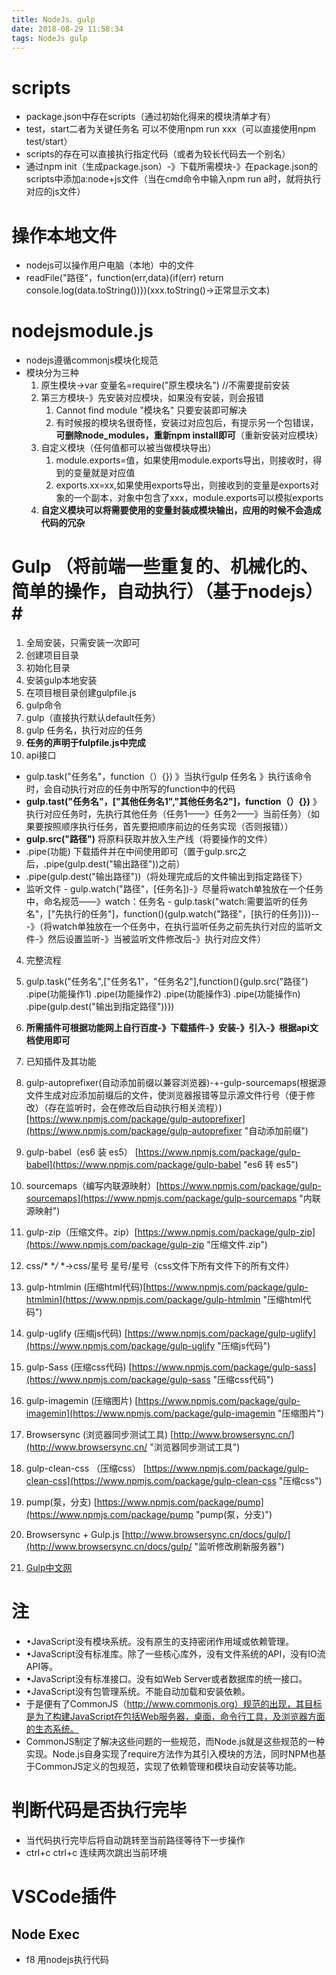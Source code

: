 ```yaml
---
title: NodeJs、gulp
date: 2018-08-29 11:58:34
tags: NodeJs gulp
---
```


# scripts #
- package.json中存在scripts（通过初始化得来的模块清单才有）
- test，start二者为关键任务名 可以不使用npm run xxx（可以直接使用npm test/start）
- scripts的存在可以直接执行指定代码（或者为较长代码去一个别名）
- 通过npm init（生成package.json）-》下载所需模块-》在package.json的scripts中添加a:node+js文件（当在cmd命令中输入npm run a时，就将执行对应的js文件）

# 操作本地文件 #
- nodejs可以操作用户电脑（本地）中的文件
- readFile("路径"，function(err,data){if(err) return      console.log(data.toString())})(xxx.toString()->正常显示文本)

# nodejsmodule.js #
- nodejs遵循commonjs模块化规范
- 模块分为三种
  1.  原生模块->var 变量名=require("原生模块名")  //不需要提前安装
  2.  第三方模块-》先安装对应模块，如果没有安装，则会报错
      1.  Cannot find module "模块名"  只要安装即可解决
      2.  有时候报的模块名很奇怪，安装过对应包后，有提示另一个包错误，**可删除node_modules，重新npm install即可**（重新安装对应模块）
  3.  自定义模块（任何值都可以被当做模块导出）
      1. module.exports=值，如果使用module.exports导出，则接收时，得到的变量就是对应值
      2. exports.xx=xx,如果使用exports导出，则接收到的变量是exports对象的一个副本，对象中包含了xxx，module.exports可以模拟exports
  4.  **自定义模块可以将需要使用的变量封装成模块输出，应用的时候不会造成代码的冗杂**

# Gulp （将前端一些重复的、机械化的、简单的操作，自动执行）（基于nodejs）#
1.  全局安装，只需安装一次即可
  1.  创建项目目录
  2.  初始化目录
  3.  安装gulp本地安装
  4.  在项目根目录创建gulpfile.js
2.  gulp命令
  1.  gulp（直接执行默认default任务）
  2.  gulp 任务名，执行对应的任务
  3.  **任务的声明于fulpfile.js中完成**
3.  api接口
  -  gulp.task("任务名"，function（）{}) 》当执行gulp 任务名 》执行该命令时，会自动执行对应的任务中所写的function中的代码
  -  **gulp.tast("任务名"，["其他任务名1","其他任务名2"]，function（）{})** 》 执行对应任务时，先执行其他任务（任务1——》任务2——》当前任务）（如果要按照顺序执行任务，首先要把顺序前边的任务实现（否则报错））
  -  **gulp.src("路径")** 将原料获取并放入生产线（将要操作的文件）
  -  .pipe(功能) 下载插件并在中间使用即可（置于gulp.src之后，.pipe(gulp.dest("输出路径"))之前）
  -  .pipe(gulp.dest("输出路径"))（将处理完成后的文件输出到指定路径下）
  -  监听文件
    -  gulp.watch("路径"，[任务名])-》尽量将watch单独放在一个任务中，命名规范——》watch：任务名
    -  gulp.task("watch:需要监听的任务名"，["先执行的任务"]，function(){gulp.watch("路径"，[执行的任务])})---》（将watch单独放在一个任务中，在执行监听任务之前先执行对应的监听文件-》然后设置监听-》当被监听文件修改后-》执行对应文件）
4.  完整流程
  1.  gulp.task("任务名",["任务名1"，"任务名2"],function(){gulp.src("路径")  .pipe(功能操作1)  .pipe(功能操作2)   .pipe(功能操作3)  .pipe(功能操作n)   .pipe(gulp.dest("输出到指定路径"))})

5.  **所需插件可根据功能网上自行百度-》下载插件-》安装-》引入-》根据api文档使用即可**
6.  已知插件及其功能
  1.  gulp-autoprefixer(自动添加前缀以兼容浏览器)-+-gulp-sourcemaps(根据源文件生成对应添加前缀后的文件，使浏览器报错等显示源文件行号（便于修改）（存在监听时，会在修改后自动执行相关流程）)   [https://www.npmjs.com/package/gulp-autoprefixer](https://www.npmjs.com/package/gulp-autoprefixer "自动添加前缀")
  2.  gulp-babel（es6 装 es5）  [https://www.npmjs.com/package/gulp-babel](https://www.npmjs.com/package/gulp-babel "es6 转 es5")
  3.  sourcemaps（编写内联源映射）[https://www.npmjs.com/package/gulp-sourcemaps](https://www.npmjs.com/package/gulp-sourcemaps "内联源映射")
  4.  gulp-zip（压缩文件。zip）[https://www.npmjs.com/package/gulp-zip](https://www.npmjs.com/package/gulp-zip "压缩文件.zip")
  5.  css/* **/* *->css/星号 星号/星号（css文件下所有文件下的所有文件）
  6.  gulp-htmlmin (压缩html代码)[https://www.npmjs.com/package/gulp-htmlmin](https://www.npmjs.com/package/gulp-htmlmin "压缩html代码")
  7.  gulp-uglify (压缩js代码) [https://www.npmjs.com/package/gulp-uglify](https://www.npmjs.com/package/gulp-uglify "压缩js代码")
  8.  gulp-Sass (压缩css代码) [https://www.npmjs.com/package/gulp-sass](https://www.npmjs.com/package/gulp-sass "压缩css代码")
  9.  gulp-imagemin (压缩图片) [https://www.npmjs.com/package/gulp-imagemin](https://www.npmjs.com/package/gulp-imagemin "压缩图片")
  10.  Browsersync (浏览器同步测试工具) [http://www.browsersync.cn/](http://www.browsersync.cn/ "浏览器同步测试工具")
  11.  gulp-clean-css （压缩css） [https://www.npmjs.com/package/gulp-clean-css](https://www.npmjs.com/package/gulp-clean-css "压缩css")
  12.  pump(泵，分支) [https://www.npmjs.com/package/pump](https://www.npmjs.com/package/pump "pump(泵，分支)")
  13.  Browsersync + Gulp.js [http://www.browsersync.cn/docs/gulp/](http://www.browsersync.cn/docs/gulp/ "监听修改刷新服务器")
  14. [Gulp中文网](https://www.gulpjs.com.cn/ "Gulp")

# 注 #
- •JavaScript没有模块系统。没有原生的支持密闭作用域或依赖管理。
- •JavaScript没有标准库。除了一些核心库外，没有文件系统的API，没有IO流API等。
- •JavaScript没有标准接口。没有如Web Server或者数据库的统一接口。
- •JavaScript没有包管理系统。不能自动加载和安装依赖。
- 于是便有了CommonJS（http://www.commonjs.org）规范的出现，其目标是为了构建JavaScript在包括Web服务器，桌面，命令行工具，及浏览器方面的生态系统。
- CommonJS制定了解决这些问题的一些规范，而Node.js就是这些规范的一种实现。Node.js自身实现了require方法作为其引入模块的方法，同时NPM也基于CommonJS定义的包规范，实现了依赖管理和模块自动安装等功能。


# 判断代码是否执行完毕 #
- 当代码执行完毕后将自动跳转至当前路径等待下一步操作
- ctrl+c ctrl+c  连续两次跳出当前环境



# VSCode插件 #
## Node Exec ##

- f8 用nodejs执行代码